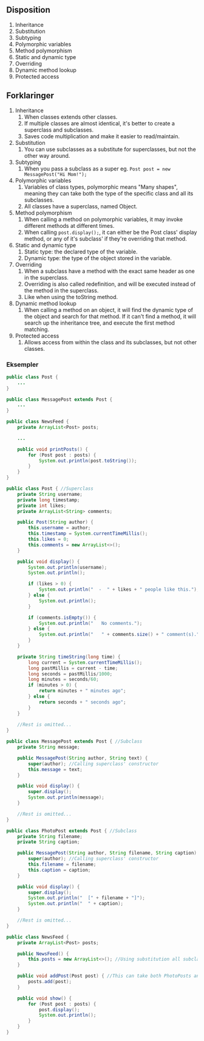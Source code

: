 
## Disposition

1. Inheritance
2. Substitution
3. Subtyping
4. Polymorphic variables
5. Method polymorphism
6. Static and dynamic type
7. Overriding
8. Dynamic method lookup
9. Protected access


## Forklaringer

1. Inheritance
	1. When classes extends other classes.
	2. If multiple classes are almost identical, it's better to create a superclass and subclasses.
	3. Saves code multiplication and make it easier to read/maintain.
2. Substitution
	1. You can use subclasses as a substitute for superclasses, but not the other way around.
3. Subtyping
	1. When you pass a subclass as a super eg. `Post post = new MessagePost("Hi Mom!");`
4. Polymorphic variables
	1. Variables of class types, polymorphic means "Many shapes", meaning they can take both the type of the specific class and all its subclasses.
	2. All classes have a superclass, named Object.
5. Method polymorphism
	1. When calling a method on polymorphic variables, it may invoke different methods at different times.
	2. When calling `post.display();`, it can either be the Post class' display method, or any of it's subclass' if they're overriding that method.
6. Static and dynamic type
	1. Static type: the declared type of the variable.
	2. Dynamic type: the type of the object stored in the variable.
7. Overriding
	1. When a subclass have a method with the exact same header as one in the superclass.
	2. Overriding is also called redefinition, and will be executed instead of the method in the superclass.
	3. Like when using the toString method.
8. Dynamic method lookup
	1. When calling a method on an object, it will find the dynamic type of the object and search for that method. If it can't find a method, it will search up the inheritance tree, and execute the first method matching.
9. Protected access
	1. Allows access from within the class and its subclasses, but not other classes.

### Eksempler

```java
public class Post {
	...
}

public class MessagePost extends Post {
	...
}

public class NewsFeed {
	private ArrayList<Post> posts;

	...

	public void printPosts() {
		for (Post post : posts) {
			System.out.println(post.toString());
		}
	}
}
```

```java
public class Post { //Superclass
	private String username;
	private long timestamp;
	private int likes;
	private ArrayList<String> comments;

	public Post(String author) {
		this.username = author;
		this.timestamp = System.currentTimeMillis();
		this.likes = 0;
		this.comments = new ArrayList<>();
	}

	public void display() {
		System.out.println(username);
		System.out.println();

		if (likes > 0) {
			System.out.println("  -  " + likes + " people like this.");
		} else {
			System.out.println();
		}

		if (comments.isEmpty()) {
			System.out.println("   No comments.");
		} else {
			System.out.println("   " + comments.size() + " comment(s).");
		}
	}

	private String timeString(long time) {
		long current = System.currentTimeMillis();
		long pastMillis = current - time;
		long seconds = pastMillis/1000;
		long minutes = seconds/60;
		if (minutes > 0) {
			return minutes + " minutes ago";
		} else {
			return seconds + " seconds ago";
		}
	}
	
	//Rest is omitted...
}
```

```java
public class MessagePost extends Post { //Subclass
	private String message;

	public MessagePost(String author, String text) {
		super(author); //Calling superclass' constructor
		this.message = text;
	}

	public void display() {
		super.display();
		System.out.println(message);
	}

	//Rest is omitted...
}
```

```java
public class PhotoPost extends Post { //Subclass
	private String filename;
	private String caption;

	public MessagePost(String author, String filename, String caption) {
		super(author); //Calling superclass' constructor
		this.filename = filename;
		this.caption = caption;
	}

	public void display() {
		super.display();
		System.out.println("  [" + filename + "]");
		System.out.println("  " + caption);
	}

	//Rest is omitted...
}
```

```java
public class NewsFeed {
	private ArrayList<Post> posts;

	public NewsFeed() {
		this.posts = new ArrayList<>(); //Using substitution all subclasses can be stored here
	}

	public void addPost(Post post) { //This can take both PhotoPosts and MessagePosts
		posts.add(post);
	}

	public void show() {
		for (Post post : posts) {
			post.display();
			System.out.println();
		}
	}
}
```
